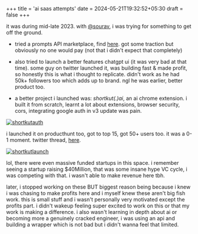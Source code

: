 +++
title = 'ai saas attempts'
date = 2024-05-21T19:32:52+05:30
draft = false
+++

it was during mid-late 2023. with [@sourav](https://x.com/aimlbigdata), i was trying for something to get off the ground.

- tried a prompts API marketplace, find [here](https://promptbook.vercel.app/). got some traction but obviously no one would pay (not that i didn't expect that completely)

- also tried to launch a better features chatgpt ui (it was very bad at that time). some guy on twitter launched it, was building fast & made profit, so honestly this is what i thought to replicate. didn't work as he had 50k+ followers too which adds up to brand. ngl he was earlier, better product too.

- a better project i launched was: *shortkut(.)ai*, an ai chrome extension. i built it from scratch, learnt a lot about extensions, browser security, cors, integrating google auth in v3 update was pain.

[![shortkutauth](/assets/aisaas/shortkutauth.webp)](https://x.com/sujantkumarkv/status/1670729420125138945)

i launched it on producthunt too, got to top 15, got 50+ users too. it was a 0-1 moment. twitter thread, [here](https://x.com/sujantkumarkv/status/1664191535758311424).

[![shortkutlaunch](/assets/aisaas/shortkutlaunch.webp)](https://x.com/sujantkumarkv/status/1664191535758311424)

lol, there were even massive funded startups in this space. i remember seeing a startup raising $40Million, that was some insane hype VC cycle, i was competing with that. i wasn't able to make revenue here tbh.

later, i stopped working on these BUT biggest reason being because i knew i was chasing to make profits here and i myself knew these aren't big fish work. this is small stuff and i wasn't personally very motivated except the profits part. i didn't wakeup feeling super excited to work on this or that my work is making a difference. i also wasn't learning in depth about ai or becoming more a genuinely cracked engineer, i was using an api and building a wrapper which is not bad but i didn't wanna feel that limited.